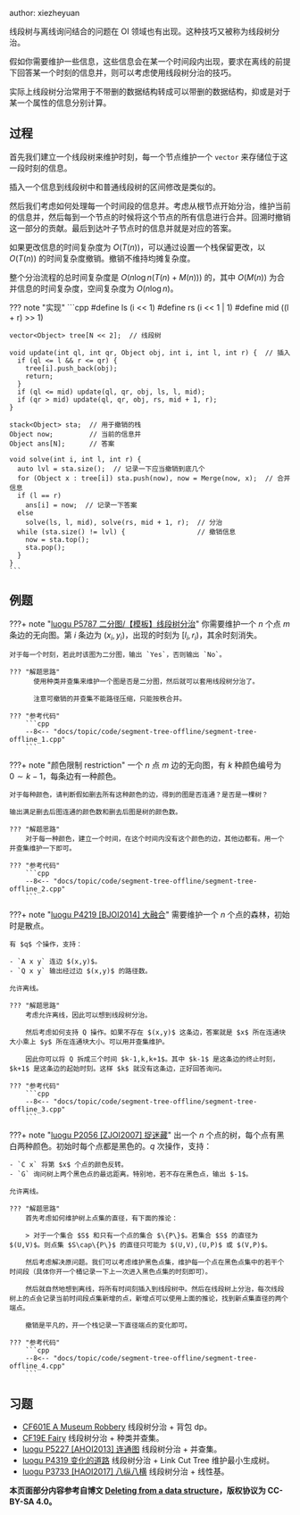 author: xiezheyuan

线段树与离线询问结合的问题在 OI 领域也有出现。这种技巧又被称为线段树分治。

假如你需要维护一些信息，这些信息会在某一个时间段内出现，要求在离线的前提下回答某一个时刻的信息并，则可以考虑使用线段树分治的技巧。

实际上线段树分治常用于不带删的数据结构转成可以带删的数据结构，抑或是对于某一个属性的信息分别计算。

## 过程

首先我们建立一个线段树来维护时刻，每一个节点维护一个 `vector` 来存储位于这一段时刻的信息。

插入一个信息到线段树中和普通线段树的区间修改是类似的。

然后我们考虑如何处理每一个时间段的信息并。考虑从根节点开始分治，维护当前的信息并，然后每到一个节点的时候将这个节点的所有信息进行合并。回溯时撤销这一部分的贡献。最后到达叶子节点时的信息并就是对应的答案。

如果更改信息的时间复杂度为 $O(T(n))$，可以通过设置一个栈保留更改，以 $O(T(n))$ 的时间复杂度撤销。撤销不维持均摊复杂度。

整个分治流程的总时间复杂度是 $O(n\log n(T(n) + M(n)))$ 的，其中 $O(M(n))$ 为合并信息的时间复杂度，空间复杂度为 $O(n\log n)$。

??? note "实现"
    ```cpp
    #define ls (i << 1)
    #define rs (i << 1 | 1)
    #define mid ((l + r) >> 1)
    
    vector<Object> tree[N << 2];  // 线段树
    
    void update(int ql, int qr, Object obj, int i, int l, int r) {  // 插入
      if (ql <= l && r <= qr) {
        tree[i].push_back(obj);
        return;
      }
      if (ql <= mid) update(ql, qr, obj, ls, l, mid);
      if (qr > mid) update(ql, qr, obj, rs, mid + 1, r);
    }
    
    stack<Object> sta;  // 用于撤销的栈
    Object now;         // 当前的信息并
    Object ans[N];      // 答案
    
    void solve(int i, int l, int r) {
      auto lvl = sta.size();  // 记录一下应当撤销到底几个
      for (Object x : tree[i]) sta.push(now), now = Merge(now, x);  // 合并信息
      if (l == r)
        ans[i] = now;  // 记录一下答案
      else
        solve(ls, l, mid), solve(rs, mid + 1, r);  // 分治
      while (sta.size() != lvl) {                  // 撤销信息
        now = sta.top();
        sta.pop();
      }
    }
    ```

## 例题

???+ note "[luogu P5787 二分图/【模板】线段树分治](https://www.luogu.com.cn/problem/P5787)"
    你需要维护一个 $n$ 个点 $m$ 条边的无向图。第 $i$ 条边为 $(x_i,y_i)$，出现的时刻为 $[l_i,r_i)$，其余时刻消失。

    对于每一个时刻，若此时该图为二分图，输出 `Yes`，否则输出 `No`。

    ??? "解题思路"
          使用种类并查集来维护一个图是否是二分图，然后就可以套用线段树分治了。

          注意可撤销的并查集不能路径压缩，只能按秩合并。
      
    ??? "参考代码"
        ```cpp
        --8<-- "docs/topic/code/segment-tree-offline/segment-tree-offline_1.cpp"
        ```

???+ note "颜色限制 restriction"
    一个 $n$ 点 $m$ 边的无向图，有 $k$ 种颜色编号为 $0\sim k-1$，每条边有一种颜色。

    对于每种颜色，请判断假如删去所有这种颜色的边，得到的图是否连通？是否是一棵树？

    输出满足删去后图连通的颜色数和删去后图是树的颜色数。

    ??? "解题思路"
        对于每一种颜色，建立一个时间，在这个时间内没有这个颜色的边，其他边都有。用一个并查集维护一下即可。

    ??? "参考代码"
        ```cpp
        --8<-- "docs/topic/code/segment-tree-offline/segment-tree-offline_2.cpp"
        ```

???+ note "[luogu P4219 \[BJOI2014\] 大融合](https://www.luogu.com.cn/problem/P4219)"
    需要维护一个 $n$ 个点的森林，初始时是散点。

    有 $q$ 个操作，支持：

    - `A x y` 连边 $(x,y)$。
    - `Q x y` 输出经过边 $(x,y)$ 的路径数。

    允许离线。

    ??? "解题思路"
        考虑允许离线，因此可以想到线段树分治。

        然后考虑如何支持 Q 操作。如果不存在 $(x,y)$ 这条边，答案就是 $x$ 所在连通块大小乘上 $y$ 所在连通块大小。可以用并查集维护。

        因此你可以将 Q 拆成三个时间 $k-1,k,k+1$。其中 $k-1$ 是这条边的终止时刻，$k+1$ 是这条边的起始时刻。这样 $k$ 就没有这条边，正好回答询问。

    ??? "参考代码"
        ```cpp
        --8<-- "docs/topic/code/segment-tree-offline/segment-tree-offline_3.cpp"
        ```

???+ note "[luogu P2056 \[ZJOI2007\] 捉迷藏](https://www.luogu.com.cn/problem/P2056)"
    出一个 $n$ 个点的树，每个点有黑白两种颜色。初始时每个点都是黑色的。$q$ 次操作，支持：

    - `C x` 将第 $x$ 个点的颜色反转。
    - `G` 询问树上两个黑色点的最远距离。特别地，若不存在黑色点，输出 $-1$。

    允许离线。

    ??? "解题思路"
        首先考虑如何维护树上点集的直径，有下面的推论：

        > 对于一个集合 $S$ 和只有一个点的集合 $\{P\}$。若集合 $S$ 的直径为 $(U,V)$。则点集 $S\cap\{P\}$ 的直径只可能为 $(U,V),(U,P)$ 或 $(V,P)$。

        然后考虑解决原问题。我们可以考虑维护黑色点集，维护每一个点在黑色点集中的若干个时间段（具体你开一个桶记录一下上一次进入黑色点集的时刻即可）。

        然后就自然地想到离线，将所有时间刻插入到线段树中。然后在线段树上分治，每次线段树上的点会记录当前时间段点集新增的点，新增点可以使用上面的推论，找到新点集直径的两个端点。

        撤销是平凡的，开一个栈记录一下直径端点的变化即可。

    ??? "参考代码"
        ```cpp
        --8<-- "docs/topic/code/segment-tree-offline/segment-tree-offline_4.cpp"
        ```

## 习题

-   [CF601E A Museum Robbery](https://codeforces.com/problemset/problem/601/E) 线段树分治 + 背包 dp。
-   [CF19E Fairy](https://codeforces.com/problemset/problem/19/E) 线段树分治 + 种类并查集。
-   [luogu P5227 \[AHOI2013\] 连通图](https://www.luogu.com.cn/problem/P5227) 线段树分治 + 并查集。
-   [luogu P4319 变化的道路](https://www.luogu.com.cn/problem/P4319) 线段树分治 + Link Cut Tree 维护最小生成树。
-   [luogu P3733 \[HAOI2017\] 八纵八横](https://www.luogu.com.cn/problem/P3733) 线段树分治 + 线性基。

**本页面部分内容参考自博文 [Deleting from a data structure](https://cp-algorithms.com/data_structures/deleting_in_log_n.html)，版权协议为 CC-BY-SA 4.0。**

